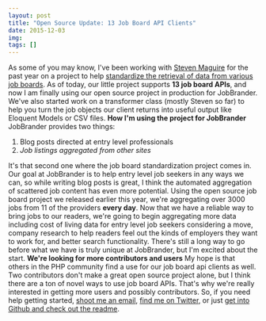 ```yaml
---
layout: post
title: "Open Source Update: 13 Job Board API Clients"
date: 2015-12-03
img: 
tags: []
---
```

As some of you may know, I've been working with [Steven Maguire](https://twitter.com/stevenmaguire) for the past year on a project to help [standardize the retrieval of data from various job boards](http://www.karllhughes.com/2015/job-board-api-1-release/). As of today, our little project supports **13 job board APIs**, and now I am finally using our open source project in production for JobBrander. We've also started work on a transformer class (mostly Steven so far) to help you turn the job objects our client returns into useful output like Eloquent Models or CSV files. **How I'm using the project for JobBrander** JobBrander provides two things:

1.  Blog posts directed at entry level professionals
2.  _Job listings aggregated from other sites_

It's that second one where the job board standardization project comes in. Our goal at JobBrander is to help entry level job seekers in any ways we can, so while writing blog posts is great, I think the automated aggregation of scattered job content has even more potential. Using the open source job board project we released earlier this year, we're aggregating over 3000 jobs from 11 of the providers **every day**. Now that we have a reliable way to bring jobs to our readers, we're going to begin aggregating more data including cost of living data for entry level job seekers considering a move, company research to help readers feel out the kinds of employers they want to work for, and better search functionality. There's still a long way to go before what we have is truly unique at JobBrander, but I'm excited about the start. **We're looking for more contributors and users** My hope is that others in the PHP community find a use for our job board api clients as well. Two contributors don't make a great open source project alone, but I think there are a ton of novel ways to use job board APIs. That's why we're really interested in getting more users and possibly contributors. So, if you need help getting started, [shoot me an email](mailto:khughes.me@gmail.com), [find me on Twitter](http://www.twitter.com/karllhughes), or just [get into Github and check out the readme](http://code.jobbrander.com/).
